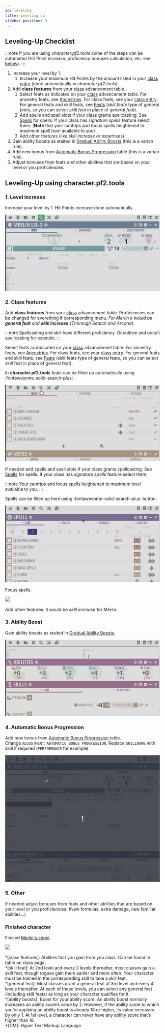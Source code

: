 ```yaml
---
id: leveling
title: Leveling up
sidebar_position: 3
---
```


## Leveling-Up Checklist

:::note
If you are using *character.pf2.tools* some of the steps can be automated (Hit Point increase, proficiency bonuses calculation, etc. see [below](#leveling-up-using-characterpf2tools)).
:::

1. Increase your level by 1.
    1. Increase your maximum Hit Points by the amount listed in your [class entry](https://2e.aonprd.com/Classes.aspx) (done automatically in *character.pf2.tools*).
1. Add **class features** from your [class](https://2e.aonprd.com/Classes.aspx) advancement table.
    1. Select feats as indicated on your [class](https://2e.aonprd.com/Classes.aspx) advancement table. For ancestry feats, see [Ancestries](https://2e.aonprd.com/Ancestries.aspx). For class feats, see your [class entry](https://2e.aonprd.com/Classes.aspx). For general feats and skill feats, see [Feats](https://2e.aonprd.com/Feats.aspx) (*skill feats* type of *general feats*, so you can select *skill feat* in place of *general feat*).
    1. Add spells and spell slots if your class grants spellcasting. See [Spells](https://2e.aonprd.com/Spells.aspx) for spells. If your class has *signature spells* feature select them. (**Note** that your cantrips and focus spells heightened to maximum spell level available to you)
    1. Add other features (like *skill increase* or expertises).
1. Gain ability boosts as staited in [Gradual Ability Boosts](https://2e.aonprd.com/Rules.aspx?ID=1300) (this is a varian rule).
1. Add new bonus from [Automatic Bonus Progression](https://2e.aonprd.com/Rules.aspx?ID=1357) table (this is a varian rule).
1. Adjust bonuses from feats and other abilities that are based on your level or you proficiencies.

## Leveling-Up using **character.pf2.tools**

### 1. Level increase

Increase your level by 1. Hit Points increase done automatically.

![](screen/up-1.gif)

### 2. Class features

Add **class features** from your [class](https://2e.aonprd.com/Classes.aspx) advancement table. Proficiencies can be changed for everething if corresponding menu. *For Merlin it would be <b>general feat</b> and <b>skill increase</b> (Thorough Search and Arcana).*

:::note
Spellcasting and skill have different proficiency. Occultism and occult spellcasting for example.
:::

Select feats as indicated on your [class](https://2e.aonprd.com/Classes.aspx) advancement table. For ancestry feats, see [Ancestries](https://2e.aonprd.com/Ancestries.aspx). For class feats, see your [class entry](https://2e.aonprd.com/Classes.aspx). For general feats and skill feats, see [Feats](https://2e.aonprd.com/Feats.aspx) (skill feats type of general feats, so you can select skill feat in place of general feat).

In **character.pf2.tools** feats can be filled up automatically using :fontawesome-solid-search-plus:

![](screen/up-3.gif)

If needed add spells and spell slots if your class grants spellcasting. See [Spells](https://2e.aonprd.com/Spells.aspx) for spells. If your class has *signature spells* feature select them.

:::note
Your cantrips and focus spells heightened to maximum level available to you.
:::

Spells can be filled up here using :fontawesome-solid-search-plus: button.

![](screen/up-4.gif)

Focus spells.

![](screen/spell-4.png)

Add other features: it would be *skill increase* for Merlin.

### 3. Ability Boost

Gain ability boosts as staited in [Gradual Ability Boosts](https://2e.aonprd.com/Rules.aspx?ID=1300).  

![](screen/up-5.gif)  

### 4. Automatic Bonus Progression

Add new bonus from [Automatic Bonus Progression](https://2e.aonprd.com/Rules.aspx?ID=1357) table.  
Change `ADJUSTMENT`: `AUTOMATIC BONUS PROGRESSION`. Replace `SKILLNAME` with skill if required (`PERFORMANCE` for example)

![](screen/up-6.gif)  

### 5. Other

If needed adjust bonuses from feats and other abilities that are based on your level or you proficiencies. (New formulas, extra damage, new familiar abilities...)

### Finished character

Finised [Merlin's sheet](https://character.pf2.tools/?Lfw0dtTD).

![](screen/merlin-lvl-3.png)

*[class features]: Abilities that you gain from you class. Can be found in table on class page.  
*[skill feat]: At 2nd level and every 2 levels thereafter, most classes gain a skill feat, though rogues gain them earlier and more often. Your character must be trained in the corresponding skill to take a skill feat.  
*[general feat]: Most classes grant a general feat at 3rd level and every 4 levels thereafter. At each of these levels, you can select any general feat (including skill feats) as long as your character qualifies for it.  
*[ability boosts]: Boost for your ability score. An ability boost normally increases an ability score’s value by 2. However, if the ability score to which you’re applying an ability boost is already 18 or higher, its value increases by only 1. At 1st level, a character can never have any ability score that’s higher than 18.  
*[GM]: Hyper Text Markup Language
